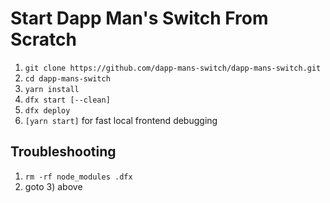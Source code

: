 # Start Dapp Man's Switch From Scratch

1) `git clone https://github.com/dapp-mans-switch/dapp-mans-switch.git`
2) `cd dapp-mans-switch`
3) `yarn install`
4) `dfx start [--clean]`
5) `dfx deploy`
6) `[yarn start]` for fast local frontend debugging


## Troubleshooting

1) `rm -rf node_modules .dfx`
2) goto 3) above
